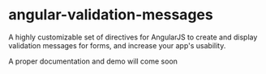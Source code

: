 angular-validation-messages
===========================

A highly customizable set of directives for AngularJS to create and display validation messages for forms, and increase your app's usability.

A proper documentation and demo will come soon
